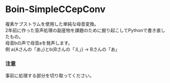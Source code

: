 # Boin-SimpleCCepConv
複素ケプストラムを使用した単純な母音変換。<br>
2年前に作った音声処理の副産物を課題のために掘り起こしてPythonで書き直したもの。<br>
母音bの声で母音aを発声します。<br>
例 a{Aさんの「あ」}とb{Bさんの「え」} → Bさんの「あ」

### 注意
事前に処理する部分を切り取ってください。

